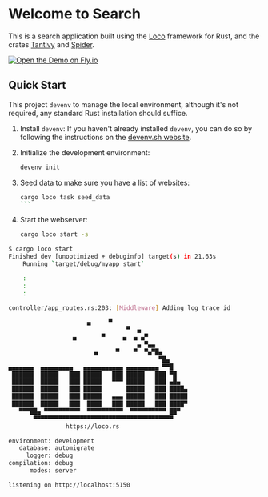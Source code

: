# Welcome to Search 

This is a search application built using the [Loco](https://crates.io/crates/loco-rs) framework for Rust, and the crates [Tantivy](https://crates.io/crates/tantivy) and [Spider](https://crates.io/crates/spider).

[![Open the Demo on Fly.io](https://img.shields.io/badge/Open%20Demo-Fly.io-7b3be2?style=for-the-badge&logo=fly.io&logoColor=white)](https://search-sahc6w.fly.dev/)

## Quick Start

This project `devenv` to manage the local environment, although it's not required, any standard Rust installation should suffice.

1. Install `devenv`:
   If you haven't already installed `devenv`, you can do so by following the instructions on the [devenv.sh website](https://devenv.sh/getting-started/).

2. Initialize the development environment:
    ```sh
    devenv init
    ```

3. Seed data to make sure you have a list of websites:
    ````sh
    cargo loco task seed_data
    ```

4. Start the webserver:
    ```sh
    cargo loco start -s
    ```

```sh
$ cargo loco start
Finished dev [unoptimized + debuginfo] target(s) in 21.63s
    Running `target/debug/myapp start`

    :
    :
    :

controller/app_routes.rs:203: [Middleware] Adding log trace id

                      ▄     ▀
                                 ▀  ▄
                  ▄       ▀     ▄  ▄ ▄▀
                                    ▄ ▀▄▄
                        ▄     ▀    ▀  ▀▄▀█▄
                                          ▀█▄
▄▄▄▄▄▄▄  ▄▄▄▄▄▄▄▄▄   ▄▄▄▄▄▄▄▄▄▄▄ ▄▄▄▄▄▄▄▄▄ ▀▀█
 ██████  █████   ███ █████   ███ █████   ███ ▀█
 ██████  █████   ███ █████   ▀▀▀ █████   ███ ▄█▄
 ██████  █████   ███ █████       █████   ███ ████▄
 ██████  █████   ███ █████   ▄▄▄ █████   ███ █████
 ██████  █████   ███  ████   ███ █████   ███ ████▀
   ▀▀▀██▄ ▀▀▀▀▀▀▀▀▀▀  ▀▀▀▀▀▀▀▀▀▀  ▀▀▀▀▀▀▀▀▀▀ ██▀
       ▀▀▀▀▀▀▀▀▀▀▀▀▀▀▀▀▀▀▀▀▀▀▀▀▀▀▀▀▀▀▀▀▀▀▀▀▀▀▀
                https://loco.rs

environment: development
   database: automigrate
     logger: debug
compilation: debug
      modes: server

listening on http://localhost:5150
```
